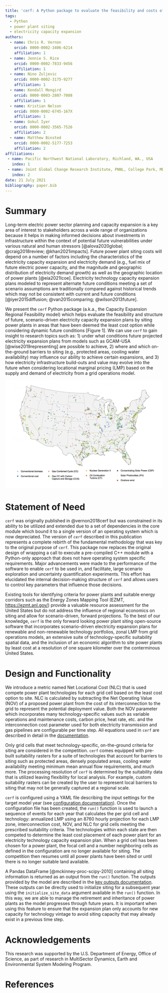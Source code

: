 ```yaml
---
title: 'cerf: A Python package to evaluate the feasibility and costs of power plant siting for alternate futures'
tags:
  - Python
  - power plant siting
  - electricity capacity expansion
authors:
  - name: Chris R. Vernon
    orcid: 0000-0002-3406-6214
    affiliation: 1
  - name: Jennie S. Rice
    orcid: 0000-0002-7833-9456
    affiliation: 1
  - name: Nino Zuljevic
    orcid: 0000-0002-3175-9277
    affiliation: 1
  - name: Kendall Mongird
    orcid: 0000-0003-2807-7088
    affiliation: 1
  - name: Kristian Nelson
    orcid: 0000-0002-6745-167X
    affiliation: 1
  - name: Gokul Iyer
    orcid: 0000-0002-3565-7526
    affiliation: 2
  - name: Matthew Binsted
    orcid: 0000-0002-5177-7253
    affiliation: 2
affiliations:
 - name: Pacific Northwest National Laboratory, Richland, WA., USA
   index: 1
 - name: Joint Global Change Research Institute, PNNL, College Park, MD., USA
   index: 2
date: 21 July 2021
bibliography: paper.bib
---
```


# Summary
Long-term electric power sector planning and capacity expansion is a key area of interest to stakeholders across a wide range of organizations because it helps in making informed decisions about investments in infrastructure within the context of potential future vulnerabilities under various natural and human stressors [@alova2020global; @craig2018review; @khan2021impacts]. Future power plant siting costs will depend on a number of factors including the characteristics of the electricity capacity expansion and electricity demand (e.g., fuel mix of future electric power capacity, and the magnitude and geographic distribution of electricity demand growth) as well as the geographic location of power plants [@eia2021lcoe]. Electricity technology capacity expansion plans modeled to represent alternate future conditions meeting a set of scenario assumptions are traditionally compared against historical trends which may not be consistent with current and future conditions [@iyer2015diffusion; @van2015comparing; @wilson2013future].

We present the `cerf` Python package (a.k.a., the Capacity Expansion Regional Feasibility model) which helps evaluate the feasibility and structure of future, scenario-driven electricity capacity expansion plans by siting power plants in areas that have been deemed the least cost option while considering dynamic future conditions [Figure 1].  We can use `cerf` to gain insight to research topics such as:  1) under what conditions future projected electricity expansion plans from models such as GCAM-USA [@wise2019representing] are possible to achieve, 2) where and which on-the-ground barriers to siting (e.g., protected areas, cooling water availability) may influence our ability to achieve certain expansions, and 3) how electricity infrastructure build-outs and value may evolve into the future when considering locational marginal pricing (LMP) based on the supply and demand of electricity from a grid operations model.

![Illustrative power plant siting for an electricity capacity expansion plan for year 2030.](figure_1.png)

# Statement of Need
`cerf` was originally published in @vernon2018cerf but was constrained in its ability to be utilized and extended due to a set of dependencies in the core module which bound it to a single version of an operating system which is now depreciated. The version of `cerf` described in this publication represents a complete rebirth of the fundamental methodology that was key to the original purpose of `cerf`.  This package now replaces the original design of wrapping a call to execute a pre-compiled C++ module with a Python-only approach that does not have operating system specific requirements. Major advancements were made to the performance of the software to enable `cerf` to be used in, and facilitate, large scenario exploration and uncertainty quantification experiments.  This effort has elucidated the internal decision-making structure of `cerf` and allows users to control key parameters that influence those decisions.  

Existing tools for identifying criteria for power plants and suitable energy corridors such as the Energy Zones Mapping Tool (EZMT, https://ezmt.anl.gov/) provide a valuable resource assessment for the United States but do not address the influence of regional economics on siting and allow for scenario-driven, forward projections. To the best of our knowledge, `cerf` is the only forward looking power plant siting open-source software that incorporates scenario-driven electricity expansion plans for renewable and non-renewable technology portfolios, zonal LMP from grid operations models, an extensive suite of technology-specific suitability spatial data, and the inclusion of an economic algorithm to site power plants by least cost at a resolution of one square kilometer over the conterminous United States.

# Design and Functionality
We introduce a metric named Net Locational Cost (NLC) that is used compete power plant technologies for each grid cell based on the least cost option to site. NLC is calculated by subtracting the Net Operating Value (NOV) of a proposed power plant from the cost of its interconnection to the grid to represent the potential deployment value. Both the NOV parameter which incorporates many technology-specific values such as variable operations and maintenance costs, carbon price, heat rate, etc. and the interconnection cost parameter used for both electricity transmission and gas pipelines are configurable per time step.  All equations used in `cerf` are described in detail in the [documentation](https://immm-sfa.github.io/cerf/user_guide.html#fundamental-equations-and-concepts).

Only grid cells that meet technology-specific, on-the-ground criteria for siting are considered in the competition. `cerf` comes equipped with pre-built suitability rasters for a suite of technologies that account for barriers to siting such as protected areas, densely populated areas, cooling water availability meeting minimum mean annual flow requirements, and much more.  The processing resolution of `cerf` is determined by the suitability data that is utilized leaving flexibility for local analysis.  For example, custom suitability rasters can be created by the user to represent local barriers to siting that may not be generally captured at a regional scale.  

`cerf` is configured using a YAML file describing the input settings for the target model year (see [configuration documentation](https://immm-sfa.github.io/cerf/user_guide.html#configration-file-setup)).  Once the configuration file has been created, the `run()` function is used to launch a sequence of events for each year that calculates the per grid cell and technology:  annualized LMP using an 8760 hourly projection for each LMP zone, interconnection cost, NOV, and NLC for grid cells meeting the prescribed suitability criteria.  The technologies within each state are then competed to determine the least cost placement of each power plant for an electricity technology capacity expansion plan.  When a grid cell has been chosen for a power plant, the focal cell and a number neighboring cells as defined in the configuration are no longer available for siting.  The competition then resumes until all power plants have been sited or until there is no longer suitable land available.  

A Pandas DataFrame [@mckinney-proc-scipy-2010] containing all siting information is returned as an output from the `run()` function.  The outputs provided by the model are described in the [key outputs documentation](https://immm-sfa.github.io/cerf/user_guide.html#key-outputs).  These outputs can be directly used to initialize siting for a subsequent year using the `initialize_site_data` argument available in the `run()` function.  In this way, we are able to manage the retirement and inheritance of power plants as the model progresses through future years.  It is important when using this feature to ensure that the expansion plan only accounts for new capacity for technology vintage to avoid siting capacity that may already exist in a previous time step.

# Acknowledgements
This research was supported by the U.S. Department of Energy, Office of Science, as part of research in MultiSector Dynamics, Earth and Environmental System Modeling Program.

# References
